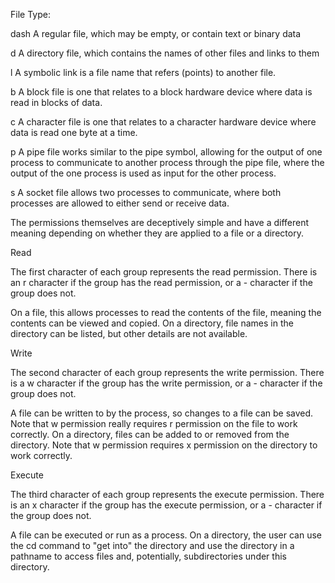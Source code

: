 File Type:

dash	A regular file, which may be empty, or contain text or binary data

d	A directory file, which contains the names of other files and links to them

l	A symbolic link is a file name that refers (points) to another file.

b	A block file is one that relates to a block hardware device where data is read in blocks of data.

c	A character file is one that relates to a character hardware device where data is read one byte at a time.

p	A pipe file works similar to the pipe symbol, allowing for the output of one process to communicate to another process through the pipe file, where the output of the 
one process is used as input for the other process.

s	A socket file allows two processes to communicate, where both processes are allowed to either send or receive data.

The permissions themselves are deceptively simple and have a different meaning depending on whether they are applied to a file or a directory.

Read

The first character of each group represents the read permission. There is an r character if the group has the read permission, or a - character if the group does not.

On a file, this allows processes to read the contents of the file, meaning the contents can be viewed and copied.
On a directory, file names in the directory can be listed, but other details are not available.

Write

The second character of each group represents the write permission. There is a w character if the group has the write permission, or a - character if the group does not.

A file can be written to by the process, so changes to a file can be saved. Note that w permission really requires r permission on the file to work correctly.
On a directory, files can be added to or removed from the directory. Note that w permission requires x permission on the directory to work correctly.

Execute

The third character of each group represents the execute permission. There is an x character if the group has the execute permission, or a - character if the group does not.

A file can be executed or run as a process.
On a directory, the user can use the cd command to "get into" the directory and use the directory in a pathname to access files and, potentially, subdirectories under this directory.
